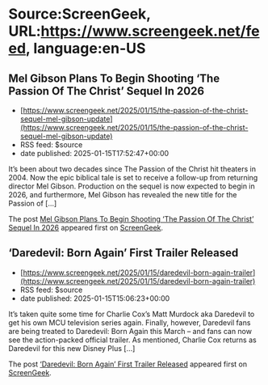 # Source:ScreenGeek, URL:https://www.screengeek.net/feed, language:en-US

## Mel Gibson Plans To Begin Shooting ‘The Passion Of The Christ’ Sequel In 2026
 - [https://www.screengeek.net/2025/01/15/the-passion-of-the-christ-sequel-mel-gibson-update](https://www.screengeek.net/2025/01/15/the-passion-of-the-christ-sequel-mel-gibson-update)
 - RSS feed: $source
 - date published: 2025-01-15T17:52:47+00:00

<p>It&#8217;s been about two decades since The Passion of the Christ hit theaters in 2004. Now the epic biblical tale is set to receive a follow-up from returning director Mel Gibson. Production on the sequel is now expected to begin in 2026, and furthermore, Mel Gibson has revealed the new title for the Passion of [...]</p>
<p>The post <a href="https://www.screengeek.net/2025/01/15/the-passion-of-the-christ-sequel-mel-gibson-update/">Mel Gibson Plans To Begin Shooting &#8216;The Passion Of The Christ&#8217; Sequel In 2026</a> appeared first on <a href="https://www.screengeek.net">ScreenGeek</a>.</p>

## ‘Daredevil: Born Again’ First Trailer Released
 - [https://www.screengeek.net/2025/01/15/daredevil-born-again-trailer](https://www.screengeek.net/2025/01/15/daredevil-born-again-trailer)
 - RSS feed: $source
 - date published: 2025-01-15T15:06:23+00:00

<p>It&#8217;s taken quite some time for Charlie Cox&#8217;s Matt Murdock aka Daredevil to get his own MCU television series again. Finally, however, Daredevil fans are being treated to Daredevil: Born Again this March &#8211; and fans can now see the action-packed official trailer. As mentioned, Charlie Cox returns as Daredevil for this new Disney Plus [...]</p>
<p>The post <a href="https://www.screengeek.net/2025/01/15/daredevil-born-again-trailer/">&#8216;Daredevil: Born Again&#8217; First Trailer Released</a> appeared first on <a href="https://www.screengeek.net">ScreenGeek</a>.</p>

